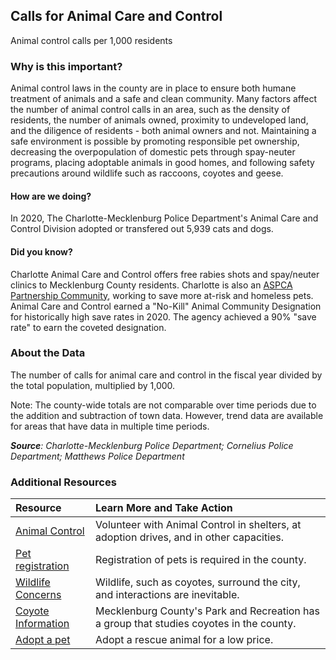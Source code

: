 ## Calls for Animal Care and Control
Animal control calls per 1,000 residents 

### Why is this important?
Animal control laws in the county are in place to ensure both humane treatment of animals and a safe and clean community. Many factors affect the number of animal control calls in an area, such as the density of residents, the number of animals owned, proximity to undeveloped land, and the diligence of residents - both animal owners and not. Maintaining a safe environment is possible by promoting responsible pet ownership, decreasing the overpopulation of domestic pets through spay-neuter programs, placing adoptable animals in good homes, and following safety precautions around wildlife such as raccoons, coyotes and geese. 

#### How are we doing?
In 2020, The Charlotte-Mecklenburg Police Department's Animal Care and Control Division adopted or transfered out 5,939 cats and dogs.

#### Did you know?
Charlotte Animal Care and Control offers free rabies shots and spay/neuter clinics to Mecklenburg County residents. Charlotte is also an [ASPCA Partnership Community](http://www.aspca.org/about-us/partnership-communities), working to save more at-risk and homeless pets. Animal Care and Control earned a "No-Kill" Animal Community Designation for historically high save rates in 2020.  The agency achieved a 90% "save rate" to earn the coveted designation. 

### About the Data
The number of calls for animal care and control in the fiscal year divided by the total population, multiplied by 1,000.

Note: The county-wide totals are not comparable over time periods due to the addition and subtraction of town data. However, trend data are available for areas that have data in multiple time periods. 

_**Source**: Charlotte-Mecklenburg Police Department; Cornelius Police Department; Matthews Police Department_

### Additional Resources
|Resource | Learn More and Take Action | 
|:--- | :--- |
|[Animal Control](http://charlottenc.gov/AnimalsCMPD/Pages/default.aspx)| Volunteer with Animal Control in shelters, at adoption drives, and in other capacities.
|[Pet registration](http://www.petdata.com/for-pet-owners/chr/license-online)| Registration of pets is required in the county.
|[Wildlife Concerns](http://charlottenc.gov/AnimalsCMPD/PetSafety/Pages/Animal-Care-Education.aspx) | Wildlife, such as coyotes, surround the city, and interactions are inevitable.
|[Coyote Information](https://www.mecknc.gov/ParkandRec/StewardshipServices/NaturalResources/Pages/default.aspx)| Mecklenburg County's Park and Recreation has a group that studies coyotes in the county.
|[Adopt a pet](http://charlottenc.gov/AnimalsCMPD/adoption/Pages/Petsearch.aspx) | Adopt a rescue animal for a low price.